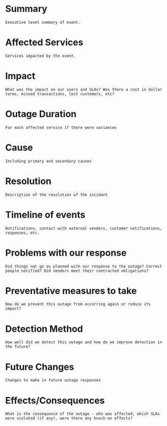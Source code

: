 # Summary 
	Executive level summary of event.


# Affected Services
	Services impacted by the event.


# Impact
	What was the impact on our users and SLAs? Was there a cost in dollar terms, missed transactions, lost customers, etc?


# Outage Duration
	For each affected service if there were variances


# Cause
	Including primary and secondary causes


# Resolution
	Description of the resolution of the incident


# Timeline of events
	Notifications, contact with external vendors, customer notifications, responses, etc.


# Problems with our response
	Did things not go as planned with our response to the outage? Correct people notified? Did vendors meet their contracted obligations?


# Preventative measures to take
	How do we prevent this outage from occurring again or reduce its impact?


# Detection Method
	How well did we detect this outage and how do we improve detection in the future?


# Future Changes
	Changes to make in future outage responses


# Effects/Consequences
	What is the consequence of the outage - who was affected, which SLAs were violated (if any), were there any knock-on effects?